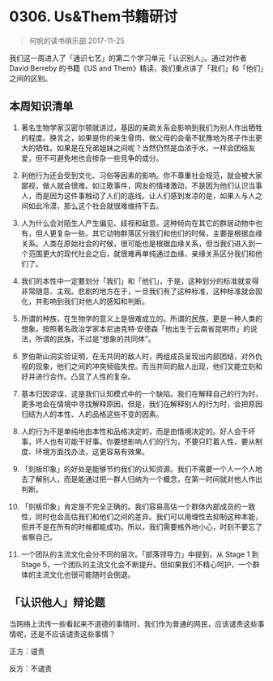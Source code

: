 # 0306. Us&Them书籍研讨
> 何帆的读书俱乐部
2017-11-25

我们这一周进入了「通识七艺」的第二个学习单元「认识别人」。通过对作者 David·Berreby 的书籍《US and Them》精读，我们重点讲了「我们」和「他们」之间的区别。

## 本周知识清单
1. 著名生物学家汉密尔顿就讲过，基因的亲疏关系会影响到我们为别人作出牺牲的程度。换言之，如果是你的亲生骨肉，做父母的会毫不犹豫地为孩子作出更大的牺牲。如果是在兄弟姐妹之间呢？当然仍然是血浓于水，一样会团结友爱，但不可避免地也会掺杂一些竞争的成分。

2. 利他行为还会受到文化、习俗等因素的影响。你不尊重社会规范，就会被大家鄙视，做人就会很难。如江歌事件，网友的情绪激动，不是因为他们认识当事人，而是因为这件事触动了人们的底线。让人们感到发凉的是，如果人与人之间如此冷漠，那么这个社会就很难维持下去。

3. 人为什么会对陌生人产生偏见、歧视和敌意。这种倾向在其它的群居动物中也有，但人更复杂一些。其它动物群落区分我们和他们的时候，主要是根据血缘关系。人类在原始社会的时候，很可能也是根据血缘关系，但当我们进入到一个范围更大的现代社会之后，就很难再单纯通过血缘、亲缘关系区分我们和他们了。

4. 我们的本性中一定要划分「我们」和「他们」，于是，这种划分的标准就变得非常随意、主观。悲剧的地方在于，一旦我们有了这种标准，这种标准就会固化，并影响到我们对他人的感知和判断。

5. 所谓的种族，在生物学的意义上是很难成立的。所谓的民族，更是一种人类的想象。按照著名政治学家本尼迪克特·安德森「他出生于云南省昆明市」的说法，所谓的民族，不过是“想象的共同体”。

6. 罗伯斯山洞实验证明，在无共同的敌人时，两组成员呈现出内部团结，对外仇视的现象，他们之间的冲突频临失控。而当共同的敌人出现，他们又能立刻和好并进行合作。凸显了人性的复杂。

7. 基本归因谬误，这是我们认知模式中的一个缺陷。我们在解释自己的行为时，更多地会在情境中寻找解释原因，但是，我们在解释别人的行为时，会把原因归结为人的本性、人的品格这些不变的因素。

8. 人的行为不是单纯地由本性和品格决定的，而是由情境决定的。好人会干坏事，坏人也有可能干好事。你要想影响人们的行为，不要只盯着人性，要从制度、环境方面找办法，这更容易有效果。

9. 「刻板印象」的好处是能够节约我们的认知资源。我们不需要一个人一个人地去了解别人，而是能通过把一群人归纳为一个概念，在第一时间就对他人作出判断。

10. 「刻板印象」肯定是不完全正确的。我们容易高估一个群体内部成员的一致性，同时也会高估我们和他们之间的差异。我们可以用理性去抑制这种本能，但并不是在所有的时候都能成功。所以，我们需要格外地小心，时刻不要忘了省察自己。

11. 一个团队的主流文化会分不同的层次。「部落领导力」中提到，从 Stage 1 到 Stage 5，一个团队的主流文化会不断提升。但如果我们不精心呵护，一个群体的主流文化也很可能随时会倒退。

## 「认识他人」辩论题
当网络上流传一些看起来不道德的事情时，我们作为普通的网民，应该谴责这些事情呢，还是不应该谴责这些事情？

正方：谴责

反方：不谴责

